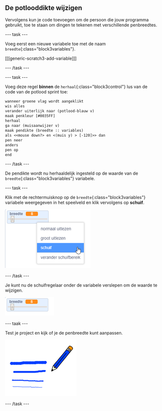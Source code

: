 ## De potlooddikte wijzigen

Vervolgens kun je code toevoegen om de persoon die jouw programma gebruikt, toe te staan om dingen te tekenen met verschillende penbreedtes.

--- task --- 

Voeg eerst een nieuwe variabele toe met de naam `breedte`{:class="block3variables"}.

[[[generic-scratch3-add-variable]]] 

--- /task ---

--- task --- 

Voeg deze regel **binnen** de `herhaal`{:class="block3control"} lus van de code van de potlood sprint toe:

```blocks3
wanneer groene vlag wordt aangeklikt
wis alles
verander uiterlijk naar (potlood-blauw v)
maak penkleur [#0035FF]
herhaal
ga naar (muisaanwijzer v)
maak pendikte (breedte :: variables)
als <<mouse down?> en <(muis y) > [-120]>> dan
pen neer
anders
pen op
end
```

--- /task ---

De pendikte wordt nu herhaaldelijk ingesteld op de waarde van de `breedte`{:class="block3variables"} variabele.

--- task --- 

Klik met de rechtermuisknop op de `breedte`{:class="block3variables"} variabele weergegeven in het speelveld en klik vervolgens op **schuif**.

![screenshot](images/paint-slider.png) 

--- /task ---

Je kunt nu de schuifregelaar onder de variabele verslepen om de waarde te wijzigen.

![screenshot](images/paint-slider-change.png)

--- taak --- 

Test je project en kijk of je de penbreedte kunt aanpassen.

![screenshot](images/paint-width-test.png) 

--- /task ---